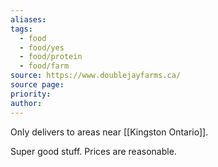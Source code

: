 ```yaml
---
aliases: 
tags:
  - food
  - food/yes
  - food/protein
  - food/farm
source: https://www.doublejayfarms.ca/
source page: 
priority: 
author:
---
```

Only delivers to areas near [[Kingston Ontario]].

Super good stuff. Prices are reasonable.
